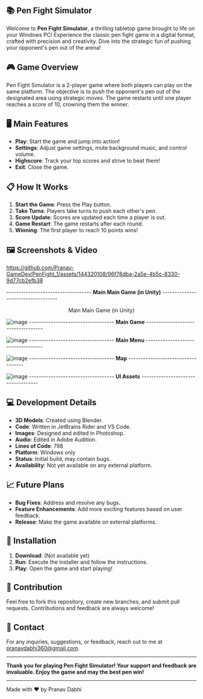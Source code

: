 ## 📚 Pen Fight Simulator

Welcome to **Pen Fight Simulator**, a thrilling tabletop game brought to life on your Windows PC! Experience the classic pen fight game in a digital format, crafted with precision and creativity. Dive into the strategic fun of pushing your opponent's pen out of the arena!

## 🎮 Game Overview

Pen Fight Simulator is a 2-player game where both players can play on the same platform. The objective is to push the opponent's pen out of the designated area using strategic moves. The game restarts until one player reaches a score of 10, crowning them the winner.

## 🖥️ Main Features

- **Play**: Start the game and jump into action!
- **Settings**: Adjust game settings, mute background music, and control volume.
- **Highscore**: Track your top scores and strive to beat them!
- **Exit**: Close the game.

## 📋 How It Works

1. **Start the Game**: Press the Play button.
2. **Take Turns**: Players take turns to push each other's pen.
3. **Score Update**: Scores are updated each time a player is out.
4. **Game Restart**: The game restarts after each round.
5. **Winning**: The first player to reach 10 points wins!

## 🖼️ Screenshots & Video


https://github.com/Pranav-GameDev/PenFight_1/assets/144320108/96f78dba-2a5e-4b5c-8330-9d77cb2efb38

----------------------------------- **Main Main Game (in Unity)** -----------------------------------
<center>
  <p>Main Main Game (in Unity)</p>
</center>


![image](https://github.com/Pranav-GameDev/PenFight_1/assets/144320108/a7a8711d-4f66-4a61-bb6a-b93f09154ef5)
----------------------------------- **Main Game** -----------------------------------

![image](https://github.com/Pranav-GameDev/PenFight_1/assets/144320108/d54ab50a-4507-4113-82cc-95ddb049e076)
----------------------------------- **Main Menu** -----------------------------------

![image](https://github.com/Pranav-GameDev/PenFight_1/assets/144320108/35bd38a5-d322-4d79-8a0a-9fdf49cff6c3)
----------------------------------- **Map** -----------------------------------

![image](https://github.com/Pranav-GameDev/PenFight_1/assets/144320108/cd90b5df-ac5e-4ccb-8a96-e045900ce573)
----------------------------------- **UI Assets** -----------------------------------

## 💻 Development Details

- **3D Models**: Created using Blender.
- **Code**: Written in JetBrains Rider and VS Code.
- **Images**: Designed and edited in Photoshop.
- **Audio**: Edited in Adobe Audition.
- **Lines of Code**: 798
- **Platform**: Windows only
- **Status**: Initial build, may contain bugs.
- **Availability**: Not yet available on any external platform.

## 📈 Future Plans

- **Bug Fixes**: Address and resolve any bugs.
- **Feature Enhancements**: Add more exciting features based on user feedback.
- **Release**: Make the game available on external platforms.

## 🚀 Installation

1. **Download**: (Not available yet)
2. **Run**: Execute the installer and follow the instructions.
3. **Play**: Open the game and start playing!

## 📝 Contribution

Feel free to fork this repository, create new branches, and submit pull requests. Contributions and feedback are always welcome!

## 📧 Contact

For any inquiries, suggestions, or feedback, reach out to me at pranavdabhi360@gmail.com.

---

**Thank you for playing Pen Fight Simulator! Your support and feedback are invaluable. Enjoy the game and may the best pen win!**

---

Made with ❤️ by Pranav Dabhi
